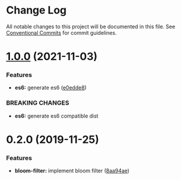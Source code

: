 # Change Log

All notable changes to this project will be documented in this file.
See [Conventional Commits](https://conventionalcommits.org) for commit guidelines.

# [1.0.0](https://github.com/utlime/structures/tree/master/packages/bloom-filter/compare/@utlime/bloom-filter@0.2.0...@utlime/bloom-filter@1.0.0) (2021-11-03)


### Features

* **es6:** generate es6 ([e0edde8](https://github.com/utlime/structures/tree/master/packages/bloom-filter/commit/e0edde81649d5dc1e834db014b694343b2983d39))


### BREAKING CHANGES

* **es6:** generate es6 compatible dist





# 0.2.0 (2019-11-25)


### Features

* **bloom-filter:** implement bloom filter ([8aa94ae](https://github.com/utlime/structures/tree/master/packages/bloom-filter/commit/8aa94aec46407a124c61b0a0633708443c0976b7))
